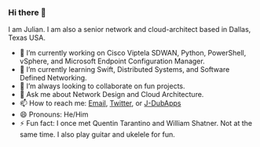 ### Hi there 👋

<!--
**J-DubApps/J-DubApps** is a ✨ _special_ ✨ repository because its `README.md` (this file) appears on your GitHub profile.
-->

I am Julian. I am also a senior network and cloud-architect based in Dallas, Texas USA.

- 🔭 I’m currently working on Cisco Viptela SDWAN, Python, PowerShell, vSphere, and Microsoft Endpoint Configuration Manager.
- 🌱 I’m currently learning Swift, Distributed Systems, and Software Defined Networking.
- 👯 I’m always looking to collaborate on fun projects.
- 💬 Ask me about Network Design and Cloud Architecture.
- 📫 How to reach me: [Email](https://github.com/login?return_to=https%3A%2F%2Fgithub.com%2FJ-DubApps), [Twitter](https://twitter.com/julian_west), or [J-DubApps](J-DubApps)
- 😄 Pronouns: He/Him
- ⚡ Fun fact: I once met Quentin Tarantino and William Shatner.  Not at the same time.  I also play guitar and ukelele for fun.

